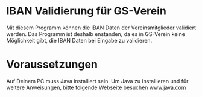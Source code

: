 # IBAN Validierung für GS-Verein
Mit diesem Programm können die IBAN Daten der Vereinsmitglieder validiert werden. Das Programm ist deshalb enstanden, da es in GS-Verein keine Möglichkeit gibt, die IBAN Daten bei Eingabe zu validieren.

# Voraussetzungen
Auf Deinem PC muss Java installiert sein. Um Java zu installieren und für weitere Anweisungen, bitte folgende Webseite besuchen
www.java.com
